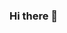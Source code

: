 ### Hi there 👋

<!--
**berbang04/berbang04** is a ✨ _special_ ✨ repository because its `README.md` (this file) appears on your GitHub profile.

Here are some ideas to get you started:

- 🔭 I’m currently working on Python and Django
- 🌱 I’m currently learning  Django
- 📫 How to reach me: selimbirgul39@gmail.com

